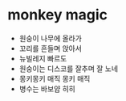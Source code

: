 # monkey magic

- 원숭이 나무에 올라가
- 꼬리를 흔들며 앉아서
- 뉴빌레지 빠르도
- 원숭이는 디스코를 잘추며 잘 노네
- 몽키몽키 매직 몽키 매직
- 병수는 바보얌 히히
